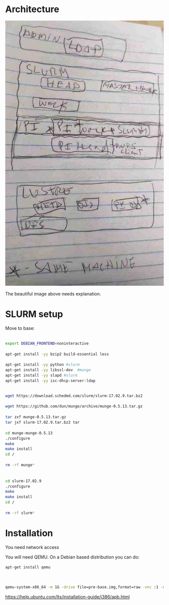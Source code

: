 # Architecture

![Architecture](arch.jpg)

The beautiful image above needs explanation.

# SLURM setup

Move to base:

```bash

export DEBIAN_FRONTEND=noninteractive

apt-get install -yy bzip2 build-essential less

apt-get install -yy python #slurm
apt-get install -yy libssl-dev  #munge
apt-get install -yy slapd #slurm
apt-get install -yy isc-dhcp-server-ldap
```



```bash

wget https://download.schedmd.com/slurm/slurm-17.02.9.tar.bz2

wget https://github.com/dun/munge/archive/munge-0.5.13.tar.gz

tar zxf munge-0.5.13.tar.gz 
tar jxf slurm-17.02.9.tar.bz2 tar

cd munge-munge-0.5.13
./configure
make
make install
cd /

rm -rf munge*


cd slurm-17.02.9
./configure
make
make install
cd /

rm -rf slurm*

```
# Installation

You need network access

You will need QEMU. On a Debian based distribution you can do:

`apt-get install qemu`

```bash


qemu-system-x86_64 -m 1G -drive file=pre-base.img,format=raw -vnc :1 -net nic,macaddr=52:54:00:12:34:56 -net socket,listen=:1234 -net user,hostfwd=tcp:127.0.0.1:22222-:22

```

https://help.ubuntu.com/lts/installation-guide/i386/apb.html


